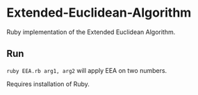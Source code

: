 # Extended-Euclidean-Algorithm
Ruby implementation of the Extended Euclidean Algorithm.

## Run
`ruby EEA.rb arg1, arg2` will apply EEA on two numbers.

Requires installation of Ruby. 
